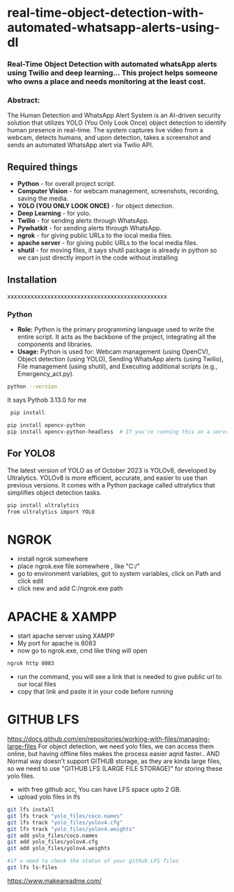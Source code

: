 # real-time-object-detection-with-automated-whatsapp-alerts-using-dl

### Real-Time Object Detection with automated whatsApp alerts using Twilio and deep learning... This project helps someone who owns a place and needs monitoring at the least cost.

### Abstract:
The Human Detection and WhatsApp Alert System is an AI-driven security solution that utilizes YOLO (You Only Look Once) object detection to identify human presence in real-time. The system captures live video from a webcam, detects humans, and upon detection, takes a screenshot and sends an automated WhatsApp alert via Twilio API.

## Required things
* **Python** - for overall project script.
* **Computer Vision** - for webcam management, screenshots, recording, saving the media.
* **YOLO (YOU ONLY LOOK ONCE)** - for object detection.
* **Deep Learning** - for yolo.
* **Twilio** - for sending alerts through WhatsApp.
* **Pywhatkit** - for sending alerts through WhatsApp.
* **ngrok** - for giving public URLs to the local media files.
* **apache server** - for giving public URLs to the local media files.
* **shutil** - for moving files, it says shutil  package is already in python so we can just directly import in the code without installing


## Installation

xxxxxxxxxxxxxxxxxxxxxxxxxxxxxxxxxxxxxxxxxxxxxxxx

### Python
* **Role:** Python is the primary programming language used to write the entire script. It acts as the backbone of the project, integrating all the components and libraries.
* **Usage:** Python is used for:
      Webcam management (using OpenCV),
      Object detection (using YOLO),
      Sending WhatsApp alerts (using Twilio),
      File management (using shutil), and
      Executing additional scripts (e.g., Emergency_act.py).

```bash
python --version
```
It says Pythob 3.13.0 for me
```bash
 pip install 
```
```bash
pip install opencv-python
pip install opencv-python-headless  # If you're running this on a server without a GUI
```

## For YOLO8
The latest version of YOLO as of October 2023 is YOLOv8, developed by Ultralytics. YOLOv8 is more efficient, accurate, and easier to use than previous versions. It comes with a Python package called ultralytics that simplifies object detection tasks.
```bash
pip install ultralytics
from ultralytics import YOLO
```


# NGROK
* install ngrok somewhere
* place ngrok.exe file somewhere , like "C:/"
* go to environment variables, got to system variables, click on Path and click edit
* click new and add C:/ngrok.exe path

# APACHE & XAMPP
* start apache server using XAMPP
* My port for apache is 8083
* now go to ngrok.exe, cmd like thing will open
```bash
ngrok http 8083
```
* run the command, you will see a link that is needed to give public url to our local files
* copy that link and paste it in your code before running
# GITHUB LFS
https://docs.github.com/en/repositories/working-with-files/managing-large-files
For object detection, we need yolo files, we can access them online, but having offline files makes the process easier aqnd faster.. AND Normal way doesn't support GITHUB storage, as they are kinda large files, so we need to use "GITHUB LFS (LARGE FILE STORAGE)" for storing these yolo files.
* with free github acc, You can have LFS space upto 2 GB.
* upload yolo files in lfs
```bash
git lfs install
git lfs track "yolo_files/coco.names"
git lfs track "yolo_files/yolov4.cfg"
git lfs track "yolo_files/yolov4.weights"
git add yolo_files/coco.names
git add yolo_files/yolov4.cfg
git add yolo_files/yolov4.weights

#if u need to check the status of your github LFS files
git lfs ls-files
```



https://www.makeareadme.com/
